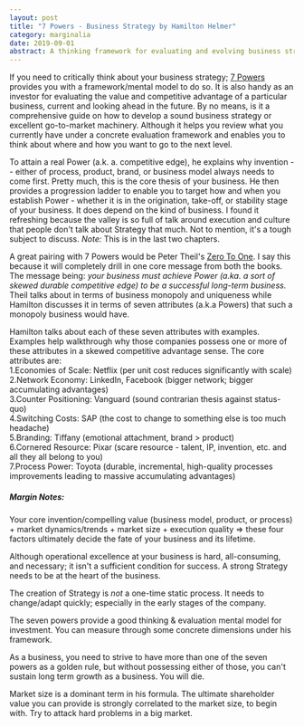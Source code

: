 ```yaml
---
layout: post
title: "7 Powers - Business Strategy by Hamilton Helmer"
category: marginalia
date: 2019-09-01
abstract: A thinking framework for evaluating and evolving business strategy
---
```


If you need to critically think about your business strategy; [7 Powers](https://www.amazon.com/dp/0998116319/ref=cm_sw_em_r_mt_dp_U_qMxBDbNWQ29KQ) provides you with a framework/mental model to do so. It is also handy as an investor for evaluating the value and competitive advantage of a particular business, current and looking ahead in the future. By no means, is it a comprehensive guide on how to develop a sound business strategy or excellent go-to-market machinery. Although it helps you review what you currently have under a concrete evaluation framework and enables you to think about where and how you want to go to the next level.

To attain a real Power (a.k. a. competitive edge), he explains why invention -- either of process, product, brand, or business model always needs to come first. Pretty much, this is the core thesis of your business. He then provides a progression ladder to enable you to target how and when you establish Power - whether it is in the origination, take-off, or stability stage of your business. It does depend on the kind of business. I found it refreshing because the valley is so full of talk around execution and culture that people don't talk about Strategy that much. Not to mention, it's a tough subject to discuss. _Note:_ This is in the last two chapters.

A great pairing with 7 Powers would be Peter Theil's [Zero To One]( https://www.amazon.com/dp/B00J6YBOFQ/ref=cm_sw_em_r_mt_dp_U_o2xBDb30V4AVS). I say this because it will completely drill in one core message from both the books. The message being:  _your business must achieve Power (a.ka. a sort of skewed durable competitive edge) to be a successful long-term business._ Theil talks about in terms of business monopoly and uniqueness while Hamilton discusses it in terms of seven attributes (a.k.a Powers) that such a monopoly business would have.

Hamilton talks about each of these seven attributes with examples. Examples help walkthrough why those companies possess one or more of these attributes in a skewed competitive advantage sense. The core attributes are:  
1.Economies of Scale: Netflix (per unit cost reduces significantly with scale)  
2.Network Economy: LinkedIn, Facebook (bigger network; bigger  accumulating advantages)   
3.Counter Positioning: Vanguard (sound contrarian thesis against status-quo)  
4.Switching Costs: SAP (the cost to change to something else is too much headache)  
5.Branding: Tiffany (emotional attachment, brand > product)  
6.Cornered  Resource: Pixar (scare resource - talent, IP, invention, etc. and all they all belong to you)  
7.Process Power: Toyota (durable, incremental, high-quality processes improvements leading to massive accumulating advantages)  

##### Margin Notes:

Your core invention/compelling value (business model, product, or process) + market dynamics/trends + market size + execution quality => these four factors ultimately decide the fate of your business and its lifetime.

Although operational excellence at your business is hard, all-consuming, and necessary; it isn't a sufficient condition for success. A strong Strategy needs to be at the heart of the business.

The creation of Strategy is _not_ a one-time static process. It needs to change/adapt quickly; especially in the early stages of the company.

The seven powers provide a good thinking & evaluation mental model for investment. You can measure through some concrete dimensions under his framework.

As a business, you need to strive to have more than one of the seven powers as a golden rule, but without possessing either of those, you can't sustain long term growth as a business. You will die.

Market size is a dominant term in his formula. The ultimate shareholder value you can provide is strongly correlated to the market size, to begin with. Try to attack hard problems in a big market.
